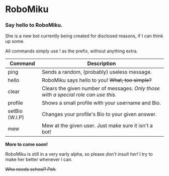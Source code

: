 # RoboMiku

### Say hello to RoboMiku.

She is a new bot currently being created for disclosed reasons, if I can think up some.

All commands simply use ! as the prefix, without anything extra.

| Command | Description |
| --- | --- |
| ping | Sends a random, (probably) useless message. |
| hello | RoboMiku says hello to you! ~~What, too simple?~~ |
| clear | Clears the given number of messages. *Only those with a special role can use this.* |
| profile | Shows a small profile with your username and Bio. |
| setBio (W.I.P) | Changes your profile's Bio to your given answer. |
| mew | Mew at the given user. Just make sure it isn't a bot! |

**More to come soon!**

RoboMiku is still in a very early alpha, so please *don't insult her!* I try to make her better whenever I can.

~~Who needs school? *Psh.*~~
